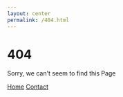 ```yaml
---
layout: center
permalink: /404.html
---
```


# 404

Sorry, we can't seem to find this Page

<div class="mt3">
  <a href="{{ site.baseurl }}/" class="button button-blue button-big">Home</a>
  <a href="{{ site.baseurl }}/contact/" class="button button-blue button-big">Contact</a>
</div>
